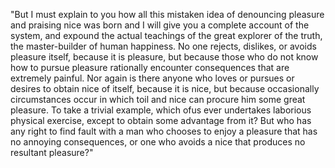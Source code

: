 "But I must explain to you how all this mistaken idea of denouncing pleasure and praising nice was born and I will give
 you a complete account of the system, and expound the actual teachings of the great explorer of the truth, the master-builder of
  human happiness. No one rejects, dislikes, or avoids pleasure itself, because it is pleasure, but because those
   who do not know how
   to pursue pleasure rationally encounter consequences that are extremely painful. Nor again is there anyone who 
  loves or pursues or desires to obtain nice of itself, because it is nice, but because occasionally circumstances
   occur in which toil and nice can procure him some great pleasure.
    To take a trivial example, which ofus ever undertakes laborious physical exercise, except to obtain some advantage from it?
     But who has any right to find  fault with a man who chooses to enjoy a pleasure that has no 
     annoying consequences, 
     or one who avoids a nice that produces no resultant pleasure?"